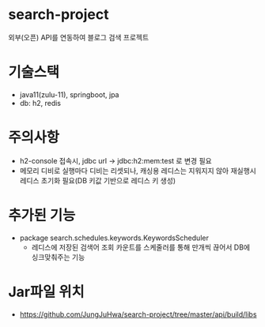 # search-project
외부(오픈) API를 연동하여 블로그 검색 프로젝트

# 기술스택
- java11(zulu-11), springboot, jpa
- db: h2, redis
# 주의사항
- h2-console 접속시, jdbc url -> jdbc:h2:mem:test 로 변경 필요
- 메모리 디비로 실행마다 디비는 리셋되나, 캐싱용 레디스는 지워지지 않아 재실행시 레디스 초기화 필요(DB 키값 기반으로 레디스 키 생성)

# 추가된 기능
- package search.schedules.keywords.KeywordsScheduler
  - 레디스에 저장된 검색어 조회 카운트를 스케줄러를 통해 만개씩 끊어서 DB에 싱크맞춰주는 기능

# Jar파일 위치
- https://github.com/JungJuHwa/search-project/tree/master/api/build/libs
